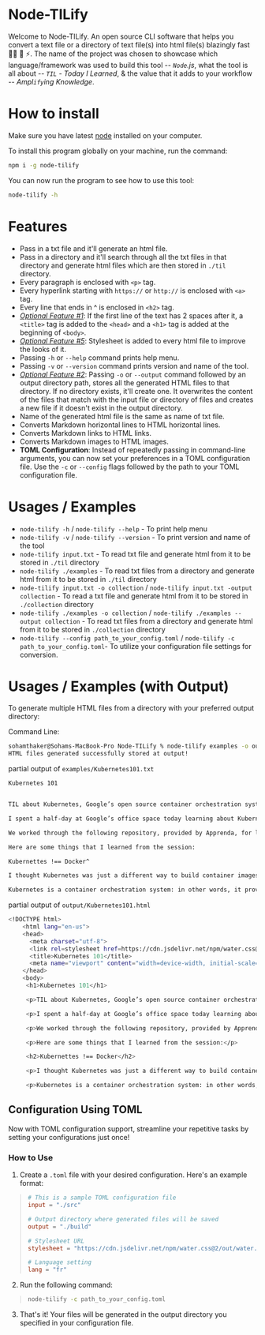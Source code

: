 # Node-TILify

Welcome to Node-TILify. An open source CLI software that helps you convert a text file or a directory of text file(s) into html file(s) blazingly fast 🏃‍♂️ 💨 ⚡️. The name of the project was chosen to showcase which language/framework was used to build this tool -- _`Node`.js_, what the tool is all about -- _`TIL` - Today I Learned_, & the value that it adds to your workflow -- _Ampl`ify`ing Knowledge_.

# How to install

Make sure you have latest [node](https://nodejs.org/en/download) installed on your computer.

To install this program globally on your machine, run the command:

```bash
npm i -g node-tilify
```

You can now run the program to see how to use this tool:

```bash
node-tilify -h
```

# Features

- Pass in a txt file and it'll generate an html file.
- Pass in a directory and it'll search through all the txt files in that directory and generate html files which are then stored in `./til` directory.
- Every paragraph is enclosed with `<p>` tag.
- Every hyperlink starting with `https://` or `http://` is enclosed with `<a>` tag.
- Every line that ends in ^ is enclosed in `<h2>` tag.
- <ins>_Optional Feature #1_</ins>: If the first line of the text has 2 spaces after it, a `<title>` tag is added to the `<head>` and a `<h1>` tag is added at the beginning of `<body>`.
- <ins>_Optional Feature #5_</ins>: Stylesheet is added to every html file to improve the looks of it.
- Passing `-h` or `--help` command prints help menu.
- Passing `-v` or `--version` command prints version and name of the tool.
- <ins>_Optional Feature #2_</ins>: Passing `-o` or `--output` command followed by an output directory path, stores all the generated HTML files to that directory. If no directory exists, it'll create one. It overwrites the content of the files that match with the input file or directory of files and creates a new file if it doesn't exist in the output directory.
- Name of the generated html file is the same as name of txt file.
- Converts Markdown horizontal lines to HTML horizontal lines.
- Converts Markdown links to HTML links.
- Converts Markdown images to HTML images.
- **TOML Configuration**: Instead of repeatedly passing in command-line arguments, you can now set your preferences in a TOML configuration file. Use the `-c` or `--config` flags followed by the path to your TOML configuration file.

# Usages / Examples

- `node-tilify -h` / `node-tilify --help` - To print help menu
- `node-tilify -v` / `node-tilify --version` - To print version and name of the tool
- `node-tilify input.txt` - To read txt file and generate html from it to be stored in `./til` directory
- `node-tilify ./examples` - To read txt files from a directory and generate html from it to be stored in `./til` directory
- `node-tilify input.txt -o collection` / `node-tilify input.txt -output collection` - To read a txt file and generate html from it to be stored in `./collection` directory
- `node-tilify ./examples -o collection` / `node-tilify ./examples --output collection` - To read txt files from a directory and generate html from it to be stored in `./collection` directory
- `node-tilify --config path_to_your_config.toml` / `node-tilify -c path_to_your_config.toml`- To utilize your configuration file settings for conversion.

# Usages / Examples (with Output)

To generate multiple HTML files from a directory with your preferred output directory:

Command Line:

```bash
sohamthaker@Sohams-MacBook-Pro Node-TILify % node-tilify examples -o output
HTML files generated successfully stored at output!
```

partial output of `examples/Kubernetes101.txt`

```bash
Kubernetes 101


TIL about Kubernetes, Google’s open source container orchestration system.

I spent a half-day at Google’s office space today learning about Kubernetes from the folks at Apprenda. Going in to the session, I thought I had a grasp on what Kubernetes was, but quickly realized I had many misconceptions.

We worked through the following repository, provided by Apprenda, for learning some of the basics of Kubernetes: https://github.com/apprenda/hands-on-with-kubernetes-gke.

Here are some things that I learned from the session:

Kubernettes !== Docker^

I thought Kubernetes was just a different way to build container images like you can with Docker… not so!

Kubernetes is a container orchestration system: in other words, it provides the necessary components for configuring, deploying and scaling images that are built with Docker.
```

partial output of `output/Kubernetes101.html`

```bash
<!DOCTYPE html>
    <html lang="en-us">
    <head>
      <meta charset="utf-8">
      <link rel=stylesheet href=https://cdn.jsdelivr.net/npm/water.css@2/out/water.css>
      <title>Kubernetes 101</title>
      <meta name="viewport" content="width=device-width, initial-scale=1">
    </head>
    <body>
     <h1>Kubernetes 101</h1>

     <p>TIL about Kubernetes, Google’s open source container orchestration system.</p>

     <p>I spent a half-day at Google’s office space today learning about Kubernetes from the folks at Apprenda. Going in to the session, I thought I had a grasp on what Kubernetes was, but quickly realized I had many misconceptions.</p>

     <p>We worked through the following repository, provided by Apprenda, for learning some of the basics of Kubernetes: <a href="https://github.com/apprenda/hands-on-with-kubernetes-gke." target="_blank">https://github.com/apprenda/hands-on-with-kubernetes-gke.</a></p>

     <p>Here are some things that I learned from the session:</p>

     <h2>Kubernettes !== Docker</h2>

     <p>I thought Kubernetes was just a different way to build container images like you can with Docker… not so!</p>

     <p>Kubernetes is a container orchestration system: in other words, it provides the necessary components for configuring, deploying and scaling images that are built with Docker.</p>
```

## Configuration Using TOML

Now with TOML configuration support, streamline your repetitive tasks by setting your configurations just once!

### How to Use

1. Create a `.toml` file with your desired configuration. Here's an example format:

> ```toml
> # This is a sample TOML configuration file
> input = "./src"
>
> # Output directory where generated files will be saved
> output = "./build"
>
> # Stylesheet URL
> stylesheet = "https://cdn.jsdelivr.net/npm/water.css@2/out/water.css"
>
> # Language setting
> lang = "fr"
> ```

2. Run the following command:

> ```bash
> node-tilify -c path_to_your_config.toml
> ```

3. That's it! Your files will be generated in the output directory you specified in your configuration file.
